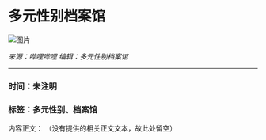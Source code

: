 # 多元性别档案馆

![图片](//i0.hdslb.com/bfs/banner/e47e1c1c9b511a232c7bc5f258243174eca39f8c.png)

*来源：哔哩哔哩*
*编辑：多元性别档案馆*

---

### 时间：未注明

### 标签：多元性别、档案馆

内容正文：
（没有提供的相关正文文本，故此处留空）